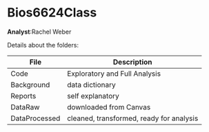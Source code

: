 # Bios6624Class
**Analyst**:Rachel Weber  

Details about the folders:

File | Description
---|---------------------------------------------------------------------
Code | Exploratory and Full Analysis
Background | data dictionary
Reports | self explanatory
DataRaw | downloaded from Canvas
DataProcessed | cleaned, transformed, ready for analysis
